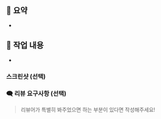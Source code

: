 ## 📄 요약
-

## 📝 작업 내용
- 

### 스크린샷 (선택)

### 🗨️ 리뷰 요구사항 (선택)

> 리뷰어가 특별히 봐주었으면 하는 부분이 있다면 작성해주세요!
> >
> 

